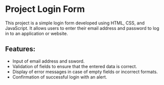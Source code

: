 # Project Login Form

This project is a simple login form developed using HTML, CSS, and JavaScript. It allows users to enter their email address and password to log in to an application or website.

## Features:

* Input of email address and ssword.<br>
* Validation of fields to ensure that the entered data is correct.<br>
* Display of error messages in case of empty fields or incorrect formats.<br>
* Confirmation of successful login with an alert.
